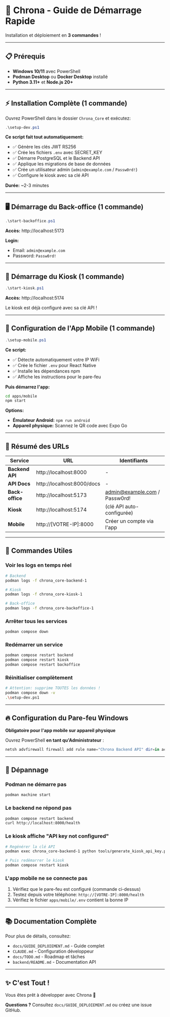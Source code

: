 # 🚀 Chrona - Guide de Démarrage Rapide

Installation et déploiement en **3 commandes** !

---

## 📋 Prérequis

- **Windows 10/11** avec PowerShell
- **Podman Desktop** ou **Docker Desktop** installé
- **Python 3.11+** et **Node.js 20+**

---

## ⚡ Installation Complète (1 commande)

Ouvrez PowerShell dans le dossier `Chrona_Core` et exécutez:

```powershell
.\setup-dev.ps1
```

**Ce script fait tout automatiquement:**
- ✅ Génère les clés JWT RS256
- ✅ Crée les fichiers `.env` avec SECRET_KEY
- ✅ Démarre PostgreSQL et le Backend API
- ✅ Applique les migrations de base de données
- ✅ Crée un utilisateur admin (`admin@example.com` / `Passw0rd!`)
- ✅ Configure le kiosk avec sa clé API

**Durée:** ~2-3 minutes

---

## 🖥️ Démarrage du Back-office (1 commande)

```powershell
.\start-backoffice.ps1
```

**Accès:** http://localhost:5173

**Login:**
- Email: `admin@example.com`
- Password: `Passw0rd!`

---

## 📱 Démarrage du Kiosk (1 commande)

```powershell
.\start-kiosk.ps1
```

**Accès:** http://localhost:5174

Le kiosk est déjà configuré avec sa clé API !

---

## 📱 Configuration de l'App Mobile (1 commande)

```powershell
.\setup-mobile.ps1
```

**Ce script:**
- ✅ Détecte automatiquement votre IP WiFi
- ✅ Crée le fichier `.env` pour React Native
- ✅ Installe les dépendances npm
- ✅ Affiche les instructions pour le pare-feu

**Puis démarrez l'app:**

```bash
cd apps/mobile
npm start
```

**Options:**
- **Émulateur Android:** `npm run android`
- **Appareil physique:** Scannez le QR code avec Expo Go

---

## 🎯 Résumé des URLs

| Service | URL | Identifiants |
|---------|-----|--------------|
| **Backend API** | http://localhost:8000 | - |
| **API Docs** | http://localhost:8000/docs | - |
| **Back-office** | http://localhost:5173 | admin@example.com / Passw0rd! |
| **Kiosk** | http://localhost:5174 | (clé API auto-configurée) |
| **Mobile** | http://[VOTRE-IP]:8000 | Créer un compte via l'app |

---

## 🔧 Commandes Utiles

### Voir les logs en temps réel

```bash
# Backend
podman logs -f chrona_core-backend-1

# Kiosk
podman logs -f chrona_core-kiosk-1

# Back-office
podman logs -f chrona_core-backoffice-1
```

### Arrêter tous les services

```bash
podman compose down
```

### Redémarrer un service

```bash
podman compose restart backend
podman compose restart kiosk
podman compose restart backoffice
```

### Réinitialiser complètement

```bash
# Attention: supprime TOUTES les données !
podman compose down -v
.\setup-dev.ps1
```

---

## 🔥 Configuration du Pare-feu Windows

**Obligatoire pour l'app mobile sur appareil physique**

Ouvrez PowerShell **en tant qu'Administrateur** :

```powershell
netsh advfirewall firewall add rule name="Chrona Backend API" dir=in action=allow protocol=TCP localport=8000
```

---

## 🐛 Dépannage

### Podman ne démarre pas

```bash
podman machine start
```

### Le backend ne répond pas

```bash
podman compose restart backend
curl http://localhost:8000/health
```

### Le kiosk affiche "API key not configured"

```bash
# Regénérer la clé API
podman exec chrona_core-backend-1 python tools/generate_kiosk_api_key.py 1

# Puis redémarrer le kiosk
podman compose restart kiosk
```

### L'app mobile ne se connecte pas

1. Vérifiez que le pare-feu est configuré (commande ci-dessus)
2. Testez depuis votre téléphone: `http://[VOTRE-IP]:8000/health`
3. Vérifiez le fichier `apps/mobile/.env` contient la bonne IP

---

## 📚 Documentation Complète

Pour plus de détails, consultez:
- `docs/GUIDE_DEPLOIEMENT.md` - Guide complet
- `CLAUDE.md` - Configuration développeur
- `docs/TODO.md` - Roadmap et tâches
- `backend/README.md` - Documentation API

---

## ✨ C'est Tout !

Vous êtes prêt à développer avec Chrona 🎉

**Questions ?** Consultez `docs/GUIDE_DEPLOIEMENT.md` ou créez une issue GitHub.
